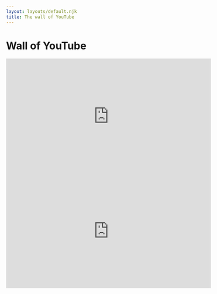 ```yaml
---
layout: layouts/default.njk
title: The wall of YouTube
---
```


# Wall of YouTube

<div id="seriesoftubes">
  <iframe width="560" height="315" src="https://www.youtube.com/embed/Xi8iwdWy4G8?si=OpXfin-tu1XxGKoo" title="YouTube video player" frameborder="0" allow="accelerometer; autoplay; clipboard-write; encrypted-media; gyroscope; picture-in-picture; web-share" referrerpolicy="strict-origin-when-cross-origin" allowfullscreen></iframe>
  <iframe width="560" height="315" src="https://www.youtube.com/embed/l1GsU1J7tTI?si=46xUGAvlwQDM2M7X" title="YouTube video player" frameborder="0" allow="accelerometer; autoplay; clipboard-write; encrypted-media; gyroscope; picture-in-picture; web-share" referrerpolicy="strict-origin-when-cross-origin" allowfullscreen></iframe>
</div>